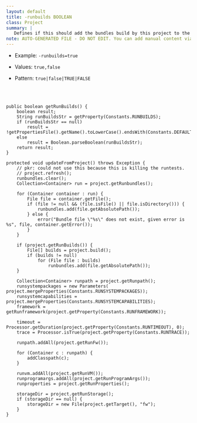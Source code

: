 ```yaml
---
layout: default
title: -runbuilds BOOLEAN
class: Project
summary: |
   Defines if this should add the bundles build by this project to the -runbundles. For a bndrun file this is default false, for a bnd file this is default true.
note: AUTO-GENERATED FILE - DO NOT EDIT. You can add manual content via same filename in ext folder. 
---
```


- Example: `-runbuilds=true`

- Values: `true,false`

- Pattern: `true|false|TRUE|FALSE`

<!-- Manual content from: ext/runbuilds.md --><br /><br />

	public boolean getRunBuilds() {
		boolean result;
		String runBuildsStr = getProperty(Constants.RUNBUILDS);
		if (runBuildsStr == null)
			result = !getPropertiesFile().getName().toLowerCase().endsWith(Constants.DEFAULT_BNDRUN_EXTENSION);
		else
			result = Boolean.parseBoolean(runBuildsStr);
		return result;
	}

	protected void updateFromProject() throws Exception {
		// pkr: could not use this because this is killing the runtests.
		// project.refresh();
		runbundles.clear();
		Collection<Container> run = project.getRunbundles();

		for (Container container : run) {
			File file = container.getFile();
			if (file != null && (file.isFile() || file.isDirectory())) {
				runbundles.add(file.getAbsolutePath());
			} else {
				error("Bundle file \"%s\" does not exist, given error is %s", file, container.getError());
			}
		}

		if (project.getRunBuilds()) {
			File[] builds = project.build();
			if (builds != null)
				for (File file : builds)
					runbundles.add(file.getAbsolutePath());
		}

		Collection<Container> runpath = project.getRunpath();
		runsystempackages = new Parameters( project.mergeProperties(Constants.RUNSYSTEMPACKAGES));
		runsystemcapabilities = project.mergeProperties(Constants.RUNSYSTEMCAPABILITIES);
		framework = getRunframework(project.getProperty(Constants.RUNFRAMEWORK));

		timeout = Processor.getDuration(project.getProperty(Constants.RUNTIMEOUT), 0);
		trace = Processor.isTrue(project.getProperty(Constants.RUNTRACE));

		runpath.addAll(project.getRunFw());

		for (Container c : runpath) {
			addClasspath(c);
		}

		runvm.addAll(project.getRunVM());
		runprogramargs.addAll(project.getRunProgramArgs());
		runproperties = project.getRunProperties();

		storageDir = project.getRunStorage();
		if (storageDir == null) {
			storageDir = new File(project.getTarget(), "fw");
		}
	}
